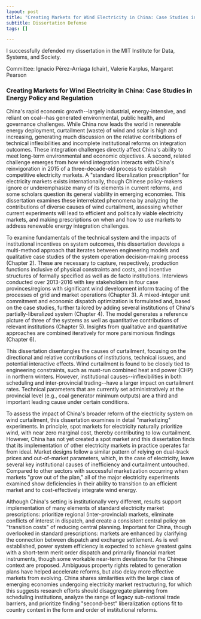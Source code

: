 ```yaml
---
layout: post
title: "Creating Markets for Wind Electricity in China: Case Studies in Energy Policy and Regulation"
subtitle: Dissertation Defense
tags: []

---
```



I successfully defended my dissertation in the MIT Institute for Data, Systems, and Society.

Committee: Ignacio Pérez-Arriaga (chair), Valerie Karplus, Margaret Pearson

### Creating Markets for Wind Electricity in China: Case Studies in Energy Policy and Regulation



China's rapid economic growth--largely industrial, energy-intensive, and reliant on coal--has generated environmental, public health, and governance challenges. While China now leads the world in renewable energy deployment, curtailment (waste) of wind and solar is high and increasing, generating much discussion on the relative contributions of technical inflexibilities and incomplete institutional reforms on integration outcomes. These integration challenges directly affect China's ability to meet long-term environmental and economic objectives. A second, related challenge emerges from how wind integration interacts with China's reinvigoration in 2015 of a three-decade-old process to establish competitive electricity markets. A "standard liberalization prescription" for electricity markets exists internationally, though Chinese policy-makers ignore or underemphasize many of its elements in current reforms, and some scholars question its general viability in emerging economies. This dissertation examines these interrelated phenomena by analyzing the contributions of diverse causes of wind curtailment, assessing whether current experiments will lead to efficient and politically viable electricity markets, and making prescriptions on when and how to use markets to address renewable energy integration challenges.



To examine fundamentals of the technical system and the impacts of institutional incentives on system outcomes, this dissertation develops a multi-method approach that iterates between engineering models and qualitative case studies of the system operation decision-making process (Chapter 2). These are necessary to capture, respectively, production functions inclusive of physical constraints and costs, and incentive structures of formally specified as well as de facto institutions. Interviews conducted over 2013-2016 with key stakeholders in four case provinces/regions with significant wind development inform tracing of the processes of grid and market operations (Chapter 3). A mixed-integer unit commitment and economic dispatch optimization is formulated and, based on the case studies, further tailored by adding several institutions of China's partially-liberalized system (Chapter 4). The model generates a reference picture of three of the systems as well as quantitative contributions of relevant institutions (Chapter 5). Insights from qualitative and quantitative approaches are combined iteratively for more parsimonious findings (Chapter 6).



This dissertation disentangles the causes of curtailment, focusing on the directional and relative contributions of institutions, technical issues, and potential interactive effects. Wind curtailment is found to be closely tied to engineering constraints, such as must-run combined heat and power (CHP) in northern winters. However, institutional causes--inflexibilities in both scheduling and inter-provincial trading--have a larger impact on curtailment rates. Technical parameters that are currently set administratively at the provincial level (e.g., coal generator minimum outputs) are a third and important leading cause under certain conditions.



To assess the impact of China's broader reform of the electricity system on wind curtailment, this dissertation examines in detail "marketizing" experiments. In principle, spot markets for electricity naturally prioritize wind, with near zero marginal cost, thereby contributing to low curtailment. However, China has not yet created a spot market and this dissertation finds that its implementation of other electricity markets in practice operates far from ideal. Market designs follow a similar pattern of relying on dual-track prices and out-of-market parameters, which, in the case of electricity, leave several key institutional causes of inefficiency and curtailment untouched. Compared to other sectors with successful marketization occurring when markets "grow out of the plan," all of the major electricity experiments examined show deficiencies in their ability to transition to an efficient market and to cost-effectively integrate wind energy.



Although China's setting is institutionally very different, results support implementation of many elements of standard electricity market prescriptions: prioritize regional (inter-provincial) markets, eliminate conflicts of interest in dispatch, and create a consistent central policy on "transition costs" of reducing central planning. Important for China, though overlooked in standard prescriptions: markets are enhanced by clarifying the connection between dispatch and exchange settlement. As is well established, power system efficiency is expected to achieve greatest gains with a short-term merit order dispatch and primarily financial market instruments, though some workable near-term deviations for the Chinese context are proposed. Ambiguous property rights related to generation plans have helped accelerate reforms, but also delay more effective markets from evolving. China shares similarities with the large class of emerging economies undergoing electricity market restructuring, for which this suggests research efforts should disaggregate planning from scheduling institutions, analyze the range of legacy sub-national trade barriers, and prioritize finding "second-best" liberalization options fit to country context in the form and order of institutional reforms.
